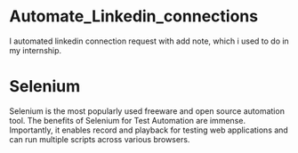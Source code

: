 # Automate_Linkedin_connections
I automated linkedin connection request with add note, which i used to do in my internship.

# Selenium
Selenium is the most popularly used freeware and open source automation tool. The benefits of Selenium for Test Automation are immense. Importantly, it enables record and playback for testing web applications and can run multiple scripts across various browsers.
